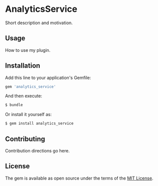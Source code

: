 # AnalyticsService
Short description and motivation.

## Usage
How to use my plugin.

## Installation
Add this line to your application's Gemfile:

```ruby
gem 'analytics_service'
```

And then execute:
```bash
$ bundle
```

Or install it yourself as:
```bash
$ gem install analytics_service
```

## Contributing
Contribution directions go here.

## License
The gem is available as open source under the terms of the [MIT License](https://opensource.org/licenses/MIT).
